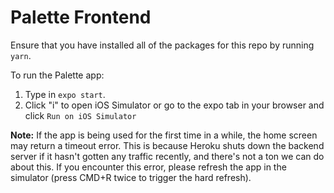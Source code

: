 # Palette Frontend
Ensure that you have installed all of the packages for this repo by running `yarn`.

To run the Palette app:
  1. Type in `expo start`. 
  2. Click "i" to open iOS Simulator or go to the expo tab in your browser and click `Run on iOS Simulator`

**Note:** If the app is being used for the first time in a while, the home screen may return a timeout error. This is because Heroku shuts down the backend server if it hasn't gotten any traffic recently, and there's not a ton we can do about this. If you encounter this error, please refresh the app in the simulator (press CMD+R twice to trigger the hard refresh).
